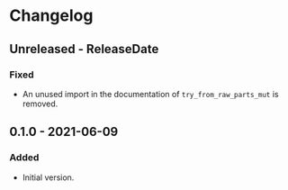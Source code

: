 # Changelog

## Unreleased - ReleaseDate
### Fixed
- An unused import in the documentation of `try_from_raw_parts_mut` is removed.

## 0.1.0 - 2021-06-09
### Added
- Initial version.
